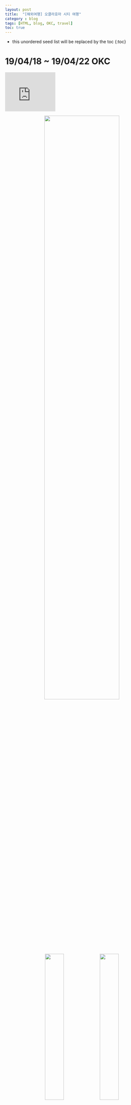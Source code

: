 ```yaml
---
layout: post
title:  "[해외여행] 오클라호마 시티 여행"
category : blog
tags: [HTML, blog, OKC, travel]
toc: true
---
```

* this unordered seed list will be replaced by the toc
{:toc}

# 19/04/18 ~ 19/04/22 OKC

<iframe src="https://onedrive.live.com/embed?cid=AD182255DAD15E18&resid=AD182255DAD15E18%21116&authkey=AMDSRm4GcnPacMw" width="165" height="128" frameborder="0" scrolling="no"></iframe>

<p align="center">
  <img src="https://bnz06pap001files.storage.live.com/y4mNfLaM7Bc2mVHj5VecgDsaybjOajBEuZfPoEIxSFMD5QgxWViJpDPe7SzW6qcbhPO30W6KdifPDMc91KB3dZpLAM4kjhLMu7FcvTpRj2_LlPLxJQnB2xNocIIfIGJ4GReVa8LZv24tuINVX_831W7VDY_aZe6Pge_VfON8W-0IkwLQKyYgJyWNqhEKCYeJkWo?width=1668&height=1251&cropmode=none" align="center" width="70%">
</p>

<p align="center">
  <img src="https://bnz06pap001files.storage.live.com/y4meN-3kDgI_avhWLE0HAbE955oUPbYSwvMhG0tI0xI2VX_uy5ASsiGRo56a07A3-6pnXPyLCIoAVohDCLo9JLL-9qSgDln_EhILA5bnTxvZ2FFTVKliLgbvXEgwS4ME4pUfcFcx1FT8vFj5MwFeG1UpYmxdnZptOW4OFkNOSjxLnUfHQtrSEJcg8_xgtQ3M53r?width=3024&height=4032&cropmode=none" align="center" width="35%">
  <img src="https://bnz06pap001files.storage.live.com/y4mJi_HWB3jLYpxVPvA_QSgLQb16c9yjuwSBS-ggr_jSDgk20K3pJ6pjURaKTyzYWlcOmL33rmLkZit6SEU9edf-vYrNbLNbBVo7l1AymhHNKpwsHgLiqcoUu1ATRSIpv5SWjEh3jDWa8UMg9kaOsK0xqMOb31d8lnkpC-ODiisoTqHVGOdOmgvZ0fhNtCGzEkq?width=1932&height=2576&cropmode=none" align="center" width="35%">
  <figcaption align="center">인천공항으로!</figcaption>
</p>

<p align="center">
  <img src="https://bnz06pap001files.storage.live.com/y4mTsaKsyvTW_ZM0I5ljvXJaPGbkwtSpUJZw1slxDarT9ayzjcM6DLxqYZmrqcQ4Pw01PLHsD8IgjM0vh6f1huyhunCJM5Fn-xjL7H3FF6eEDJa6fpTl32wlfu-MvuPdLp3LWhQT_NGENTrL9rcM55iSo2GFJI-GuyeeTumUN6v3giCgteFEdG3zFy_gpy-UUug?width=3024&height=4032&cropmode=none" align="center" width="25%">
  +
  <img src="https://bnz06pap001files.storage.live.com/y4mJi_HWB3jLYpxVPvA_QSgLQb16c9yjuwSBS-ggr_jSDgk20K3pJ6pjURaKTyzYWlcOmL33rmLkZit6SEU9edf-vYrNbLNbBVo7l1AymhHNKpwsHgLiqcoUu1ATRSIpv5SWjEh3jDWa8UMg9kaOsK0xqMOb31d8lnkpC-ODiisoTqHVGOdOmgvZ0fhNtCGzEkq?width=1932&height=2576&cropmode=none" align="center" width="25%">
  =
  <img src="https://bnz06pap001files.storage.live.com/y4m1BOd6aetHCN4c39_PJ9e3DNwoynhteM1kQrTyCigOao0UfK8-nsqyV9TaOyCsAwkL5fe5AdRBXDhFV-mo97ONr-vXbU7-Luz38JfD8ocvb9rNa18zwCi9yECu6oJHhD421VN4rQWESwh8Mg5xOITC9xFgWtcxXK35O0hIKE1lDGf7j-57weMzNI-T89L40ol?width=1932&height=2576&cropmode=none" align="center" width="25%">
</p>

## 첫째날 (3차전 펍에서 관람)


## 둘째날


### 경기장 & 기념품샵



### 브릭타운



### okc 메모리얼 파크

1995년 4월 19일 아침에 미국 연방정부 사무실이 있는 OKC의 Alfred P. Murrah Federal Building에 폭탄테러가 발생해서 168명이 사망하고 600명 이상이 부상하는 참극이 발생했는데, 이는 2001년 9·11 테러가 발생하기 전까지는 미국 영토에서 발생한 가장 심각한 폭탄 테러 사건이었다.


### 점심

### 축제의 현장


### 펍



### 경기 끝난 후



### 경기후기



## 셋째날


## 넷째날 (4차전 직관)

> [직관 후기 바로가기](https://james1verse27.github.io/blog/2019-04-21-nba/)

## 다섯째날

